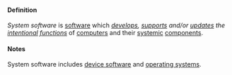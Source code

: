 #### Definition

*System software* is [software](https://github.com/gcassel/Modular-Organization-Terminology/blob/master/terms/software.md) which *[develops](https://github.com/gcassel/Modular-Organization-Terminology/blob/master/terms/develop.md), [supports](https://github.com/gcassel/Modular-Organization-Terminology/blob/master/terms/support.md) and/or [updates](https://github.com/gcassel/Modular-Organization-Terminology/blob/master/terms/update.md) the [intentional](https://github.com/gcassel/Modular-Organization-Terminology/blob/master/terms/intend.md) [functions](https://github.com/gcassel/Modular-Organization-Terminology/blob/master/terms/function.md)* of [computers](https://github.com/gcassel/Modular-Organization-Terminology/blob/master/terms/computer.md) and their [systemic](https://github.com/gcassel/Modular-Organization-Terminology/blob/master/terms/system.md) [components](https://github.com/gcassel/Modular-Organization-Terminology/blob/master/terms/component.md).
		
#### Notes

System software includes [device software](https://github.com/gcassel/Modular-Organization-Terminology/blob/master/terms/device-software.md) and [operating systems](https://github.com/gcassel/Modular-Organization-Terminology/blob/master/compound-terms/operating-system.md).
